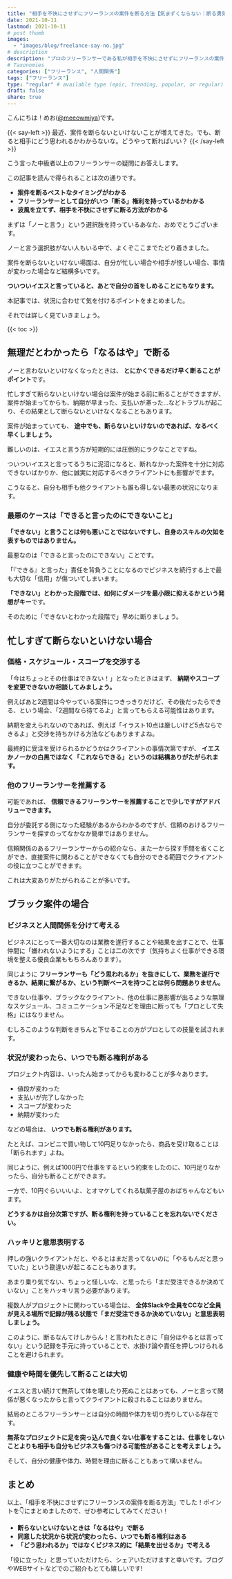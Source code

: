 ```yaml
---
title: "相手を不快にさせずにフリーランスの案件を断る方法【気まずくならない｜断る勇気｜副業｜プロが教えます】"
date: 2021-10-11
lastmod: 2021-10-11
# post thumb
images:
  - "images/blog/freelance-say-no.jpg"
# description
description: "プロのフリーランサーである私が相手を不快にさせずにフリーランスの案件を断る方法を解説します。"
# Taxonomies
categories: ["フリーランス", "人間関係"]
tags: ["フリーランス"]
type: "regular" # available type (epic, trending, popular, or regular)
draft: false
share: true
---
```


こんにちは！めお(<u><a href="https://twitter.com/meeowmiya" target="_blank">@meeowmiya</a></u>)です。

{{< say-left >}}
最近、案件を断らないといけないことが増えてきた。でも、断ると相手にどう思われるかわからないな。どうやって断ればいい？
{{< /say-left >}}

こう言った中級者以上のフリーランサーの疑問にお答えします。

この記事を読んで得られることは次の通りです。
* **案件を断るベストなタイミングがわかる**
* **フリーランサーとして自分がいつ「断る」権利を持っているかわかる**
* **波風を立てず、相手を不快にさせずに断る方法がわかる**

まずは「ノーと言う」という選択肢を持っているあなた、おめでとうございます。

ノーと言う選択肢がない人もいる中で、よくぞここまでたどり着きました。

案件を断らないといけない場面は、自分が忙しい場合や相手が怪しい場合、事情が変わった場合など結構多いです。

<span class="keiko-red"> **ついついイエスと言っていると、あとで自分の首をしめることにもなります。**</span>

本記事では、状況に合わせて気を付けるポイントをまとめました。

それでは詳しく見ていきましょう。	

{{< toc >}}

## 無理だとわかったら「なるはや」で断る

ノーと言わないといけなくなったときは、<span class="keiko-red"> **とにかくできるだけ早く断ることがポイント**</span>です。

忙しすぎて断らないといけない場合は案件が始まる前に断ることができますが、案件が始まってからも、納期が早まった、支払いが滞った...などトラブルが起こり、その結果として断らないといけなくなることもあります。

案件が始まっていても、<span class="keiko-red"> **途中でも、断らないといけないのであれば、なるべく早くしましょう。**</span>

難しいのは、イエスと言う方が短期的には圧倒的にラクなことですね。

ついついイエスと言ってるうちに泥沼になると、断れなかった案件を十分に対応できないばかりか、他に誠実に対応するべきクライアントにも影響がでます。

こうなると、自分も相手も他クライアントも誰も得しない最悪の状況になります。

### 最悪のケースは「できると言ったのにできないこと」

<span class="keiko-red"> **「できない」と言うことは何も悪いことではないですし、自身のスキルの欠如を表すものではありません。**</span>

最悪なのは「できると言ったのにできない」ことです。

「『できる』と言った」責任を背負うことになるのでビジネスを続行する上で最も大切な「信用」が傷ついてしまいます。

<span class="keiko-red"> **「できない」とわかった段階では、如何にダメージを最小限に抑えるかという発想がキー**</span>です。

そのために「できないとわかった段階で」早めに断りましょう。

## 忙しすぎて断らないといけない場合

### 価格・スケジュール・スコープを交渉する

「今はちょっとその仕事はできない！」となったときはまず、<span class="keiko-red"> **納期やスコープを変更できないか相談してみましょう。**</span>

例えばあと2週間は今やっている案件につきっきりだけど、その後だったらできる、という場合、「2週間なら待てるよ」と言ってもらえる可能性はあります。

納期を変えられないのであれば、例えば「イラスト10点は厳しいけど5点ならできるよ」と交渉を持ちかける方法などもありますよね。

最終的に受注を受けられるかどうかはクライアントの事情次第ですが、<span class="keiko-red"> **イエスかノーかの白黒ではなく「これならできる」というのは結構ありがたがられます。**</span>

### 他のフリーランサーを推薦する

可能であれば、<span class="keiko-red"> **信頼できるフリーランサーを推薦することで少しですがアドバリューできます。**</span>

自分が委託する側になった経験があるからわかるのですが、信頼のおけるフリーランサーを探すのってなかなか簡単ではありません。

信頼関係のあるフリーランサーからの紹介なら、また一から探す手間を省くことができ、直接案件に関わることができなくても自分のできる範囲でクライアントの役に立つことができます。

これは大変ありがたがられることが多いです。

## ブラック案件の場合

### ビジネスと人間関係を分けて考える

ビジネスにとって一番大切なのは業務を遂行することや結果を出すことで、仕事仲間に「嫌われないようにする」ことは二の次です（気持ちよく仕事ができる環境を整える優良企業ももちろんあります）。

同じように<span class="keiko-red"> **フリーランサーも「どう思われるか」を抜きにして、業務を遂行できるか、結果に繋がるか、という判断ベースを持つことは何ら問題ありません。**</span>

できない仕事や、ブラックなクライアント、他の仕事に悪影響が出るような無理なスケジュール、コミュニケーション不足などを理由に断っても「プロとして失格」にはなりません。

むしろこのような判断をきちんと下せることの方がプロとしての技量を試されます。

### 状況が変わったら、いつでも断る権利がある

プロジェクト内容は、いったん始まってからも変わることが多々あります。

* 値段が変わった
* 支払いが完了しなかった
* スコープが変わった
* 納期が変わった

などの場合は、<span class="keiko-red"> **いつでも断る権利があります。**</span>

たとえば、コンビニで買い物して10円足りなかったら、商品を受け取ることは「断られます」よね。

同じように、例えば1000円で仕事をするという約束をしたのに、10円足りなかったら、自分も断ることができます。

一方で、10円ぐらいいいよ、とオマケしてくれる駄菓子屋のおばちゃんなどもいます。

<span class="keiko-red"> **どうするかは自分次第ですが、断る権利を持っていることを忘れないでください。**</span>

### ハッキリと意思表明する

押しの強いクライアントだと、やるとはまだ言ってないのに「やるもんだと思っていた」という勘違いが起こることもあります。

あまり乗り気でない、ちょっと怪しいな、と思ったら「まだ受注できるか決めていない」ことをハッキリ言う必要があります。

複数人がプロジェクトに関わっている場合は、<span class="keiko-red"> **全体Slackや全員をCCなど全員が見える場所で記録が残る状態で「まだ受注できるか決めていない」と意思表明しましょう。**</span>

このように、断るなんてけしからん！と言われたときに「自分はやるとは言ってない」という記録を手元に持っていることで、水掛け論や責任を押しつけられることを避けられます。

### 健康や時間を優先して断ることは大切

イエスと言い続けて無茶して体を壊したり死ぬことはあっても、ノーと言って関係が悪くなったからと言ってクライアントに殺されることはありません。

結局のところフリーランサーとは自分の時間や体力を切り売りしている存在です。

<span class="keiko-red"> **無茶なプロジェクトに足を突っ込んで良くない仕事をすることは、仕事をしないことよりも相手も自分もビジネスも傷つける可能性があることを考えましょう。**</span>

そして、自分の健康や体力、時間を理由に断ることもあって構いません。

## まとめ
以上、「相手を不快にさせずにフリーランスの案件を断る方法」でした！ポイントを👇にまとめましたので、ぜひ参考にしてみてください！

* **断らないといけないときは「なるはや」で断る**
* **同意した状況から状況が変わったら、いつでも断る権利はある**
* **「どう思われるか」ではなくビジネス的に「結果を出せるか」で考える**

「役に立った」と思っていただけたら、シェアいただけますと幸いです。ブログやWEBサイトなどでのご紹介もとても嬉しいです!